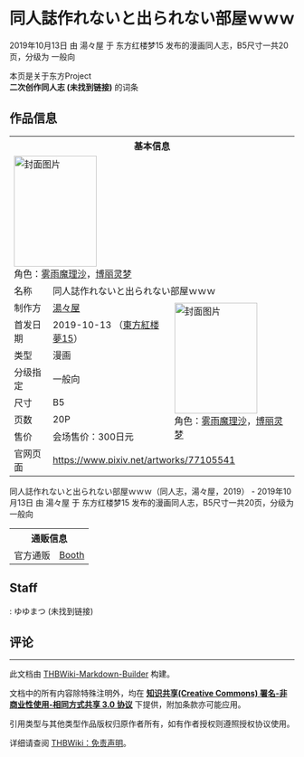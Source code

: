 # 同人誌作れないと出られない部屋ｗｗｗ

<!-- source html: G:\repos\THBWiki-Markdown-Builder\THBWikiMarkdown\Temp\main\1\15\ns0%3A%E5%90%8C%E4%BA%BA%E8%AA%8C%E4%BD%9C%E3%82%8C%E3%81%AA%E3%81%84%E3%81%A8%E5%87%BA%E3%82%89%E3%82%8C%E3%81%AA%E3%81%84%E9%83%A8%E5%B1%8B%EF%BD%97%EF%BD%97%EF%BD%97.html -->

2019年10月13日 由 湯々屋 于 东方红楼梦15 发布的漫画同人志，B5尺寸一共20页，分级为 一般向

本页是关于东方Project  
 **二次创作同人志 (未找到链接)** 的词条

## 作品信息

<table><tbody><tr><th colspan="3">基本信息</th></tr><tr><td class="cover-artwork-mobile" colspan="2"><a href="./文件-同人誌作れないと出られない部屋ｗｗｗ封面.jpg.md" class="image" title="封面图片"><img alt="封面图片" src="https://upload.thwiki.cc/thumb/f/fb/%E5%90%8C%E4%BA%BA%E8%AA%8C%E4%BD%9C%E3%82%8C%E3%81%AA%E3%81%84%E3%81%A8%E5%87%BA%E3%82%89%E3%82%8C%E3%81%AA%E3%81%84%E9%83%A8%E5%B1%8B%EF%BD%97%EF%BD%97%EF%BD%97%E5%B0%81%E9%9D%A2.jpg/146px-%E5%90%8C%E4%BA%BA%E8%AA%8C%E4%BD%9C%E3%82%8C%E3%81%AA%E3%81%84%E3%81%A8%E5%87%BA%E3%82%89%E3%82%8C%E3%81%AA%E3%81%84%E9%83%A8%E5%B1%8B%EF%BD%97%EF%BD%97%EF%BD%97%E5%B0%81%E9%9D%A2.jpg" decoding="async" loading="lazy" width="146" height="196" srcset="https://upload.thwiki.cc/thumb/f/fb/%E5%90%8C%E4%BA%BA%E8%AA%8C%E4%BD%9C%E3%82%8C%E3%81%AA%E3%81%84%E3%81%A8%E5%87%BA%E3%82%89%E3%82%8C%E3%81%AA%E3%81%84%E9%83%A8%E5%B1%8B%EF%BD%97%EF%BD%97%EF%BD%97%E5%B0%81%E9%9D%A2.jpg/220px-%E5%90%8C%E4%BA%BA%E8%AA%8C%E4%BD%9C%E3%82%8C%E3%81%AA%E3%81%84%E3%81%A8%E5%87%BA%E3%82%89%E3%82%8C%E3%81%AA%E3%81%84%E9%83%A8%E5%B1%8B%EF%BD%97%EF%BD%97%EF%BD%97%E5%B0%81%E9%9D%A2.jpg 1.5x, https://upload.thwiki.cc/thumb/f/fb/%E5%90%8C%E4%BA%BA%E8%AA%8C%E4%BD%9C%E3%82%8C%E3%81%AA%E3%81%84%E3%81%A8%E5%87%BA%E3%82%89%E3%82%8C%E3%81%AA%E3%81%84%E9%83%A8%E5%B1%8B%EF%BD%97%EF%BD%97%EF%BD%97%E5%B0%81%E9%9D%A2.jpg/293px-%E5%90%8C%E4%BA%BA%E8%AA%8C%E4%BD%9C%E3%82%8C%E3%81%AA%E3%81%84%E3%81%A8%E5%87%BA%E3%82%89%E3%82%8C%E3%81%AA%E3%81%84%E9%83%A8%E5%B1%8B%EF%BD%97%EF%BD%97%EF%BD%97%E5%B0%81%E9%9D%A2.jpg 2x" data-file-width="897" data-file-height="1200"></a><div class="cover-char">角色：<a href="./雾雨魔理沙.md" title="雾雨魔理沙">雾雨魔理沙</a>，<a href="./博丽灵梦.md" title="博丽灵梦">博丽灵梦</a></div></td>
</tr><tr><td class="label">名称</td><td colspan="2"> 同人誌作れないと出られない部屋ｗｗｗ </td></tr><tr><td class="label">制作方</td><td><a href="./湯々屋.md" title="湯々屋">湯々屋</a></td><td class="cover-artwork" rowspan="7" style="min-width:196px;"><a href="./文件-同人誌作れないと出られない部屋ｗｗｗ封面.jpg.md" class="image" title="封面图片"><img alt="封面图片" src="https://upload.thwiki.cc/thumb/f/fb/%E5%90%8C%E4%BA%BA%E8%AA%8C%E4%BD%9C%E3%82%8C%E3%81%AA%E3%81%84%E3%81%A8%E5%87%BA%E3%82%89%E3%82%8C%E3%81%AA%E3%81%84%E9%83%A8%E5%B1%8B%EF%BD%97%EF%BD%97%EF%BD%97%E5%B0%81%E9%9D%A2.jpg/146px-%E5%90%8C%E4%BA%BA%E8%AA%8C%E4%BD%9C%E3%82%8C%E3%81%AA%E3%81%84%E3%81%A8%E5%87%BA%E3%82%89%E3%82%8C%E3%81%AA%E3%81%84%E9%83%A8%E5%B1%8B%EF%BD%97%EF%BD%97%EF%BD%97%E5%B0%81%E9%9D%A2.jpg" decoding="async" loading="lazy" width="146" height="196" srcset="https://upload.thwiki.cc/thumb/f/fb/%E5%90%8C%E4%BA%BA%E8%AA%8C%E4%BD%9C%E3%82%8C%E3%81%AA%E3%81%84%E3%81%A8%E5%87%BA%E3%82%89%E3%82%8C%E3%81%AA%E3%81%84%E9%83%A8%E5%B1%8B%EF%BD%97%EF%BD%97%EF%BD%97%E5%B0%81%E9%9D%A2.jpg/220px-%E5%90%8C%E4%BA%BA%E8%AA%8C%E4%BD%9C%E3%82%8C%E3%81%AA%E3%81%84%E3%81%A8%E5%87%BA%E3%82%89%E3%82%8C%E3%81%AA%E3%81%84%E9%83%A8%E5%B1%8B%EF%BD%97%EF%BD%97%EF%BD%97%E5%B0%81%E9%9D%A2.jpg 1.5x, https://upload.thwiki.cc/thumb/f/fb/%E5%90%8C%E4%BA%BA%E8%AA%8C%E4%BD%9C%E3%82%8C%E3%81%AA%E3%81%84%E3%81%A8%E5%87%BA%E3%82%89%E3%82%8C%E3%81%AA%E3%81%84%E9%83%A8%E5%B1%8B%EF%BD%97%EF%BD%97%EF%BD%97%E5%B0%81%E9%9D%A2.jpg/293px-%E5%90%8C%E4%BA%BA%E8%AA%8C%E4%BD%9C%E3%82%8C%E3%81%AA%E3%81%84%E3%81%A8%E5%87%BA%E3%82%89%E3%82%8C%E3%81%AA%E3%81%84%E9%83%A8%E5%B1%8B%EF%BD%97%EF%BD%97%EF%BD%97%E5%B0%81%E9%9D%A2.jpg 2x" data-file-width="897" data-file-height="1200"></a><div class="cover-char">角色：<a href="./雾雨魔理沙.md" title="雾雨魔理沙">雾雨魔理沙</a>，<a href="./博丽灵梦.md" title="博丽灵梦">博丽灵梦</a></div></td>
</tr><tr><td class="label">首发日期</td><td>2019-10-13&#160;（<a href="/展会作品列表?e=%E4%B8%9C%E6%96%B9%E7%BA%A2%E6%A5%BC%E6%A2%A6%2315">東方紅楼夢15</a>）</td></tr><tr><td class="label">类型</td><td>漫画</td></tr><tr><td class="label">分级指定</td><td>一般向</td></tr><tr><td class="label">尺寸</td><td>B5</td></tr><tr><td class="label">页数</td><td>20P</td></tr><tr><td class="label">售价</td><td>会场售价：300日元</td></tr>
<tr><td class="label">官网页面</td><td colspan="2"><a rel="nofollow" class="external free" href="https://www.pixiv.net/artworks/77105541">https://www.pixiv.net/artworks/77105541</a></td></tr></tbody></table>

同人誌作れないと出られない部屋ｗｗｗ（同人志，湯々屋，2019） - 2019年10月13日 由 湯々屋 于 东方红楼梦15 发布的漫画同人志，B5尺寸一共20页，分级为 一般向

<table><tbody><tr><th colspan="3">通贩信息</th></tr><tr><td class="label">官方通贩</td><td colspan="2"><a rel="nofollow" class="external text" href="https://yuyumatsu.booth.pm/items/1614633">Booth</a></td></tr></tbody></table>



## Staff
: ゆゆまつ (未找到链接)


## 评论




---

此文档由 [THBWiki-Markdown-Builder](https://github.com/Delsin-Yu/THBWiki-Markdown-Builder) 构建。

文档中的所有内容除特殊注明外，均在 [**知识共享(Creative Commons) 署名-非商业性使用-相同方式共享 3.0 协议**](https://creativecommons.org/licenses/by-sa/3.0/deed.zh-hans) 下提供，附加条款亦可能应用。

引用类型与其他类型作品版权归原作者所有，如有作者授权则遵照授权协议使用。

详细请查阅 [THBWiki：免责声明](https://thbwiki.cc/THBWiki:%E5%85%8D%E8%B4%A3%E5%A3%B0%E6%98%8E)。

